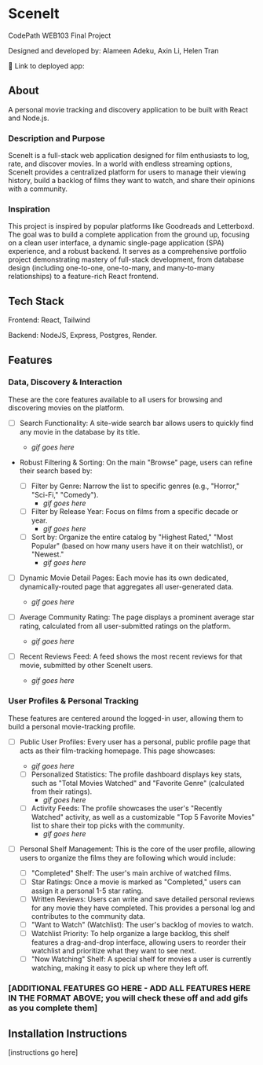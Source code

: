 # SceneIt

CodePath WEB103 Final Project

Designed and developed by: Alameen Adeku, Axin Li, Helen Tran

🔗 Link to deployed app:

## About

A personal movie tracking and discovery application to be built with React and Node.js.

### Description and Purpose

SceneIt is a full-stack web application designed for film enthusiasts to log, rate, and discover movies. In a world with endless streaming options, SceneIt provides a centralized platform for users to manage their viewing history, build a backlog of films they want to watch, and share their opinions with a community.

### Inspiration

This project is inspired by popular platforms like Goodreads and Letterboxd. The goal was to build a complete application from the ground up, focusing on a clean user interface, a dynamic single-page application (SPA) experience, and a robust backend. It serves as a comprehensive portfolio project demonstrating mastery of full-stack development, from database design (including one-to-one, one-to-many, and many-to-many relationships) to a feature-rich React frontend.

## Tech Stack

Frontend: React, Tailwind

Backend: NodeJS, Express, Postgres, Render.

## Features

### Data, Discovery & Interaction

These are the core features available to all users for browsing and discovering movies on the platform.

- [ ] Search Functionality: A site-wide search bar allows users to quickly find any movie in the database by its title.

  - _gif goes here_

- Robust Filtering & Sorting: On the main "Browse" page, users can refine their search based by:

  - [ ] Filter by Genre: Narrow the list to specific genres (e.g., "Horror," "Sci-Fi," "Comedy").
    - _gif goes here_
  - [ ] Filter by Release Year: Focus on films from a specific decade or year.
    - _gif goes here_
  - [ ] Sort by: Organize the entire catalog by "Highest Rated," "Most Popular" (based on how many users have it on their watchlist), or "Newest."
    - _gif goes here_

- [ ] Dynamic Movie Detail Pages: Each movie has its own dedicated, dynamically-routed page that aggregates all user-generated data.

  - _gif goes here_

- [ ] Average Community Rating: The page displays a prominent average star rating, calculated from all user-submitted ratings on the platform.

  - _gif goes here_

- [ ] Recent Reviews Feed: A feed shows the most recent reviews for that movie, submitted by other SceneIt users.
  - _gif goes here_

### User Profiles & Personal Tracking

These features are centered around the logged-in user, allowing them to build a personal movie-tracking profile.

- [ ] Public User Profiles: Every user has a personal, public profile page that acts as their film-tracking homepage. This page showcases:

  - _gif goes here_
  - [ ] Personalized Statistics: The profile dashboard displays key stats, such as "Total Movies Watched" and "Favorite Genre" (calculated from their ratings).
    - _gif goes here_
  - [ ] Activity Feeds: The profile showcases the user's "Recently Watched" activity, as well as a customizable "Top 5 Favorite Movies" list to share their top picks with the community.
    - _gif goes here_

- [ ] Personal Shelf Management: This is the core of the user profile, allowing users to organize the films they are following which would include:
  - [ ] "Completed" Shelf: The user's main archive of watched films.
  - [ ] Star Ratings: Once a movie is marked as "Completed," users can assign it a personal 1-5 star rating.
  - [ ] Written Reviews: Users can write and save detailed personal reviews for any movie they have completed. This provides a personal log and contributes to the community data.
  - [ ] "Want to Watch" (Watchlist): The user's backlog of movies to watch.
  - [ ] Watchlist Priority: To help organize a large backlog, this shelf features a drag-and-drop interface, allowing users to reorder their watchlist and prioritize what they want to see next.
  - [ ] "Now Watching" Shelf: A special shelf for movies a user is currently watching, making it easy to pick up where they left off.

### [ADDITIONAL FEATURES GO HERE - ADD ALL FEATURES HERE IN THE FORMAT ABOVE; you will check these off and add gifs as you complete them]

## Installation Instructions

[instructions go here]
